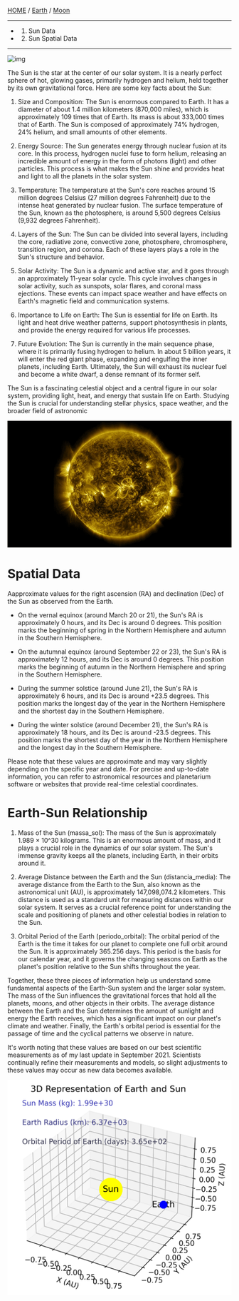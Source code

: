 [HOME](/README.md) / [Earth](/assets/docs/earth/readme.md) / [Moon](/assets/docs/moon/readme.md)   

-------------------
 - 1.  Sun Data
 - 2.  Sun Spatial Data
-------------------  

![img](/assets/docs/sun/imgs/sun-cover.gif)

The Sun is the star at the center of our solar system. It is a nearly perfect sphere of hot, glowing gases, primarily hydrogen and helium, held together by its own gravitational force. Here are some key facts about the Sun:

1. Size and Composition: The Sun is enormous compared to Earth. It has a diameter of about 1.4 million kilometers (870,000 miles), which is approximately 109 times that of Earth. Its mass is about 333,000 times that of Earth. The Sun is composed of approximately 74% hydrogen, 24% helium, and small amounts of other elements.

2. Energy Source: The Sun generates energy through nuclear fusion at its core. In this process, hydrogen nuclei fuse to form helium, releasing an incredible amount of energy in the form of photons (light) and other particles. This process is what makes the Sun shine and provides heat and light to all the planets in the solar system.

3. Temperature: The temperature at the Sun's core reaches around 15 million degrees Celsius (27 million degrees Fahrenheit) due to the intense heat generated by nuclear fusion. The surface temperature of the Sun, known as the photosphere, is around 5,500 degrees Celsius (9,932 degrees Fahrenheit).

4. Layers of the Sun: The Sun can be divided into several layers, including the core, radiative zone, convective zone, photosphere, chromosphere, transition region, and corona. Each of these layers plays a role in the Sun's structure and behavior.

5. Solar Activity: The Sun is a dynamic and active star, and it goes through an approximately 11-year solar cycle. This cycle involves changes in solar activity, such as sunspots, solar flares, and coronal mass ejections. These events can impact space weather and have effects on Earth's magnetic field and communication systems.

6. Importance to Life on Earth: The Sun is essential for life on Earth. Its light and heat drive weather patterns, support photosynthesis in plants, and provide the energy required for various life processes.

7. Future Evolution: The Sun is currently in the main sequence phase, where it is primarily fusing hydrogen to helium. In about 5 billion years, it will enter the red giant phase, expanding and engulfing the inner planets, including Earth. Ultimately, the Sun will exhaust its nuclear fuel and become a white dwarf, a dense remnant of its former self.

The Sun is a fascinating celestial object and a central figure in our solar system, providing light, heat, and energy that sustain life on Earth. Studying the Sun is crucial for understanding stellar physics, space weather, and the broader field of astronomic

![img](/assets/docs/sun/imgs/sun-entire.gif)  

# Spatial Data  
Aapproximate values for the right ascension (RA) and declination (Dec) of the Sun as observed from the Earth.   

  - On the vernal equinox (around March 20 or 21), the Sun's RA is approximately 0 hours, and its Dec is around 0 degrees. This position marks the beginning of spring in the Northern Hemisphere and autumn in the Southern Hemisphere.

  - On the autumnal equinox (around September 22 or 23), the Sun's RA is approximately 12 hours, and its Dec is around 0 degrees. This position marks the beginning of autumn in the Northern Hemisphere and spring in the Southern Hemisphere.

  - During the summer solstice (around June 21), the Sun's RA is approximately 6 hours, and its Dec is around +23.5 degrees. This position marks the longest day of the year in the Northern Hemisphere and the shortest day in the Southern Hemisphere.

  - During the winter solstice (around December 21), the Sun's RA is approximately 18 hours, and its Dec is around -23.5 degrees. This position marks the shortest day of the year in the Northern Hemisphere and the longest day in the Southern Hemisphere.

Please note that these values are approximate and may vary slightly depending on the specific year and date. For precise and up-to-date information, you can refer to astronomical resources and planetarium software or websites that provide real-time celestial coordinates.

# Earth-Sun Relationship  

1. Mass of the Sun (massa_sol):
The mass of the Sun is approximately 1.989 × 10^30 kilograms. This is an enormous amount of mass, and it plays a crucial role in the dynamics of our solar system. The Sun's immense gravity keeps all the planets, including Earth, in their orbits around it.

2. Average Distance between the Earth and the Sun (distancia_media):
The average distance from the Earth to the Sun, also known as the astronomical unit (AU), is approximately 147,098,074.2 kilometers. This distance is used as a standard unit for measuring distances within our solar system. It serves as a crucial reference point for understanding the scale and positioning of planets and other celestial bodies in relation to the Sun.

3. Orbital Period of the Earth (periodo_orbital):
The orbital period of the Earth is the time it takes for our planet to complete one full orbit around the Sun. It is approximately 365.256 days. This period is the basis for our calendar year, and it governs the changing seasons on Earth as the planet's position relative to the Sun shifts throughout the year.

Together, these three pieces of information help us understand some fundamental aspects of the Earth-Sun system and the larger solar system. The mass of the Sun influences the gravitational forces that hold all the planets, moons, and other objects in their orbits. The average distance between the Earth and the Sun determines the amount of sunlight and energy the Earth receives, which has a significant impact on our planet's climate and weather. Finally, the Earth's orbital period is essential for the passage of time and the cyclical patterns we observe in nature.

It's worth noting that these values are based on our best scientific measurements as of my last update in September 2021. Scientists continually refine their measurements and models, so slight adjustments to these values may occur as new data becomes available.

![img](/assets/docs/sun/imgs/earth_sun_3d_plot.png)
